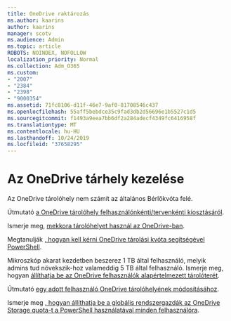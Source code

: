 ```yaml
---
title: OneDrive raktározás
ms.author: kaarins
author: kaarins
manager: scotv
ms.audience: Admin
ms.topic: article
ROBOTS: NOINDEX, NOFOLLOW
localization_priority: Normal
ms.collection: Adm_O365
ms.custom:
- "2007"
- "2384"
- "2398"
- "9000354"
ms.assetid: 71fc8106-d11f-46e7-9af0-81708546c437
ms.openlocfilehash: 55aff5bebdce35c9fad3db2d56696e1b5527c1d5
ms.sourcegitcommit: f1493a9eea7bb6df2a284adecf4349fc6416958f
ms.translationtype: MT
ms.contentlocale: hu-HU
ms.lasthandoff: 10/24/2019
ms.locfileid: "37658295"
---
```

# <a name="manage-your-onedrive-storage"></a>Az OneDrive tárhely kezelése

Az OneDrive tárolóhely nem számít az általános Bérlőkvóta felé. 

Útmutató [a OneDrive tárolóhely felhasználónkénti/tervenkénti kiosztásáról](https://docs.microsoft.com/office365/servicedescriptions/onedrive-for-business-service-description?redirectedfrom=MSDN#storage-space-per-user).

Ismerje meg, [mekkora tárolóhelyet használ az OneDrive-ban](https://support.office.com/article/manage-your-onedrive-for-business-storage-31519161-059c-4764-b6f8-f5cd29f7fe68).

Megtanulják [, hogyan kell kérni OneDrive tárolási kvóta segítségével PowerShell](https://gallery.technet.microsoft.com/scriptcenter/OneDrive-for-Business-0cb45614).

Mikroszkóp akarat kezdetben beszerez 1 TB által felhasználó, melyik admins tud növekszik-hoz valameddig 5 TB által felhasználó. Ismerje meg, hogyan [állíthatja be az OneDrive felhasználók alapértelmezett tárolóterét](https://docs.microsoft.com/onedrive/set-default-storage-space).

Útmutató [egy adott felhasználó OneDrive tárolóhelyének módosításához](https://docs.microsoft.com/onedrive/change-user-storage).

Ismerje meg [, hogyan állíthatja be a globális rendszergazdák az OneDrive Storage quota-t a PowerShell használatával minden felhasználóra](https://gallery.technet.microsoft.com/office/How-to-set-OneDrive-for-8b61365b).
  